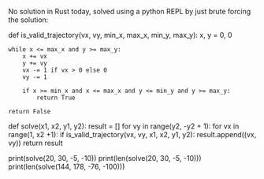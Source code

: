 No solution in Rust today, solved using a python REPL by just brute forcing
the solution:

def is_valid_trajectory(vx, vy, min_x, max_x, min_y, max_y):
    x, y = 0, 0

    while x <= max_x and y >= max_y:
        x += vx
        y += vy
        vx -= 1 if vx > 0 else 0
        vy -= 1

        if x >= min_x and x <= max_x and y <= min_y and y >= max_y:
            return True

    return False

def solve(x1, x2, y1, y2):
    result = []
    for vy in range(y2, -y2 + 1):
        for vx in range(1, x2 +1):
            if is_valid_trajectory(vx, vy, x1, x2, y1, y2):
                result.append((vx, vy))
    return result

print(solve(20, 30, -5, -10))
print(len(solve(20, 30, -5, -10)))
print(len(solve(144, 178, -76, -100)))

